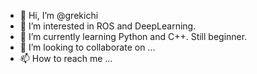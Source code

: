 - 👋 Hi, I’m @grekichi
- 👀 I’m interested in ROS and DeepLearning.
- 🌱 I’m currently learning Python and C++. Still beginner.
- 💞️ I’m looking to collaborate on ...
- 📫 How to reach me ...

<!---
grekichi/grekichi is a ✨ special ✨ repository because its `README.md` (this file) appears on your GitHub profile.
You can click the Preview link to take a look at your changes.
--->

